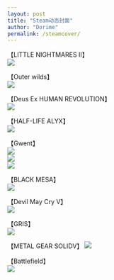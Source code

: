 ```yaml
---
layout: post
title: "Steam动态封面"
author: "Dorime"
permalink: /steamcover/
---
```



【LITTLE NIGHTMARES II】  
![](https://pic.imgdb.cn/item/6029471ad2a061fec712237d.gif)

【Outer wilds】  
![](https://pic.imgdb.cn/item/5eebb46714195aa594f2f3d5.gif)

【Deus Ex HUMAN REVOLUTION】  
![](https://pic.imgdb.cn/item/5f9195cd1cd1bbb86bc6cf9e.gif)

【HALF-LIFE ALYX】  
![](https://pic.imgdb.cn/item/5ec74a5ec2a9a83be53d7401.gif)

【Gwent】  
![](https://pic.imgdb.cn/item/5ec74a83c2a9a83be53dbdad.gif)  
![](https://pic.imgdb.cn/item/5ec74a7ac2a9a83be53da7d5.gif)  
![](https://pic.imgdb.cn/item/5ec74a6ec2a9a83be53d8c1f.gif)

【BLACK MESA】  
![](https://pic.imgdb.cn/item/5e677f6298271cb2b8beb2f7.gif)

【Devil May Cry V】  
![](https://pic.imgdb.cn/item/5df476021f8f59f4d61e438e.gif)

【GRIS】  
![](https://pic.imgdb.cn/item/5df475f21f8f59f4d61e3c35.gif)

【METAL GEAR SOLIDV】
![](https://pic.imgdb.cn/item/5dd140368e0e2e3ee9ac6a45.gif)

【Battlefield】  
![](https://pic.imgdb.cn/item/5dd1401f8e0e2e3ee9ac484b.gif)
